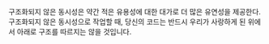 구조화되지 않은 동시성은 약간 적은 유용성에 대한 대가로 더 많은 유연성을 제공한다. 구조화되지 않은 동시성으로 작업할 때, 당신의 코드는 반드시 우리가 사랑하게 된 위에서 아래로 구조를 따르지는 않을 것입니다.